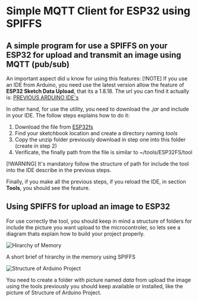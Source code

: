 # Simple MQTT Client for ESP32 using SPIFFS

## A simple program for use a SPIFFS on your ESP32 for upload and transmit an image using MQTT (pub/sub)

An important aspect did u know for using this features:
[!NOTE]
If you use an IDE from Arduino, you need use the latest version allow the feature of **ESP32 Sketch Data Upload**, that its a 1.8.18.
The url you can find it actually is: [PREVIOUS ARDUINO IDE's](https://www.arduino.cc/en/software/OldSoftwareReleases/) 

In other hand, for use the utility, you need to download the *.jar* and include in your IDE. The follow steps explains how to do it:

1. Download the file from [ESP32fs](https://github.com/me-no-dev/arduino-esp32fs-plugin/releases/)
2. Find your sketchbook location and create a directory naming *tools*
3. Copy the unzip folder previously download in step one into this folder (create in step 2)
4. Verificate, the finally path from the file is similar to ~/tools/ESP32FS/tool

[!WARNING] It's mandatory follow the structure of path for include the tool into the IDE describe in the previous steps.

Finally, if you make all the previous steps, if you reload the IDE, in section **Tools**, you should see the feature.

## Using SPIFFS for upload an image to ESP32

For use correctly the tool, you should keep in mind a structure of folders for include the picture you want upload to the microcontroler, so lets see a diagram thats explain how to build your project properly.

![Hirarchy of Memory](https://github.com/user-attachments/assets/2e5b4e27-3671-4640-889c-9f8e0a889fd2)

A short brief of hirarchy in the memory using SPIFFS

![Structure of Arduino Project](https://github.com/user-attachments/assets/09a1581c-70e7-4fd6-8b66-e5fd89a1cd15)

You need to create a folder with picture named *data* from upload the image using the tools previously you should keep available or installed, like the picture of Structure of Arduino Project.


